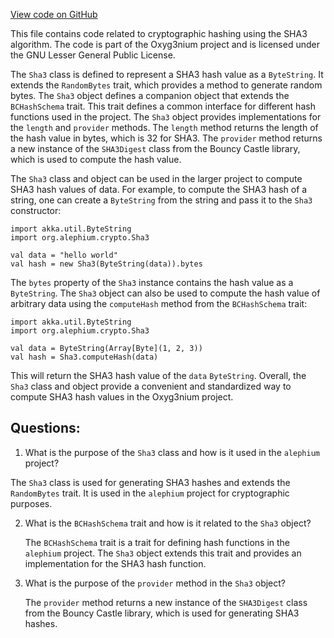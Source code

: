 [View code on GitHub](https://github.com/alephium/alephium/crypto/src/main/scala/org/alephium/crypto/Sha3.scala)

This file contains code related to cryptographic hashing using the SHA3 algorithm. The code is part of the Oxyg3nium project and is licensed under the GNU Lesser General Public License. 

The `Sha3` class is defined to represent a SHA3 hash value as a `ByteString`. It extends the `RandomBytes` trait, which provides a method to generate random bytes. The `Sha3` object defines a companion object that extends the `BCHashSchema` trait. This trait defines a common interface for different hash functions used in the project. The `Sha3` object provides implementations for the `length` and `provider` methods. The `length` method returns the length of the hash value in bytes, which is 32 for SHA3. The `provider` method returns a new instance of the `SHA3Digest` class from the Bouncy Castle library, which is used to compute the hash value.

The `Sha3` class and object can be used in the larger project to compute SHA3 hash values of data. For example, to compute the SHA3 hash of a string, one can create a `ByteString` from the string and pass it to the `Sha3` constructor:

```
import akka.util.ByteString
import org.alephium.crypto.Sha3

val data = "hello world"
val hash = new Sha3(ByteString(data)).bytes
```

The `bytes` property of the `Sha3` instance contains the hash value as a `ByteString`. The `Sha3` object can also be used to compute the hash value of arbitrary data using the `computeHash` method from the `BCHashSchema` trait:

```
import akka.util.ByteString
import org.alephium.crypto.Sha3

val data = ByteString(Array[Byte](1, 2, 3))
val hash = Sha3.computeHash(data)
``` 

This will return the SHA3 hash value of the `data` `ByteString`. Overall, the `Sha3` class and object provide a convenient and standardized way to compute SHA3 hash values in the Oxyg3nium project.
## Questions: 
 1. What is the purpose of the `Sha3` class and how is it used in the `alephium` project?
   
   The `Sha3` class is used for generating SHA3 hashes and extends the `RandomBytes` trait. It is used in the `alephium` project for cryptographic purposes.

2. What is the `BCHashSchema` trait and how is it related to the `Sha3` object?
   
   The `BCHashSchema` trait is a trait for defining hash functions in the `alephium` project. The `Sha3` object extends this trait and provides an implementation for the SHA3 hash function.

3. What is the purpose of the `provider` method in the `Sha3` object?
   
   The `provider` method returns a new instance of the `SHA3Digest` class from the Bouncy Castle library, which is used for generating SHA3 hashes.